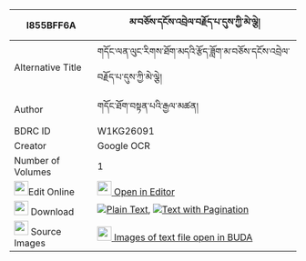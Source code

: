 |I855BFF6A|མ་བཅོས་དངོས་འབྲེལ་བརྗོད་པ་དུས་ཀྱི་མེ་ལྕེ། 
| --- | --- 
|Alternative Title |གདོང་ལན་ལུང་རིགས་ཐོག་མདའི་རྩོད་ཟློག་མ་བཅོས་དངོས་འབྲེལ་བརྗོད་པ་དུས་ཀྱི་མེ་ལྕེ།
|Author| གདོང་ཐོག་བསྟན་པའི་རྒྱལ་མཚན།
|BDRC ID | W1KG26091
|Creator | Google OCR
|Number of Volumes| 1
|<img width="25" src="https://img.icons8.com/color/25/000000/edit-property.png">Edit Online| [<img width="25" src="https://avatars.githubusercontent.com/u/45091458?s=200&v=4"> Open in Editor](http://editor.openpecha.org/I855BFF6A)
|<img width="25" src="https://img.icons8.com/fluent/48/000000/download-2.png"/>  Download | [![](https://img.icons8.com/color/20/000000/txt.png)Plain Text](https://github.com/Openpecha/I855BFF6A/releases/download/v1/ma_cho_sa_ngodrel_jopa_du_kyi__plain_I855BFF6A.zip), [![](https://img.icons8.com/color/20/000000/txt.png)Text with Pagination](https://github.com/Openpecha/I855BFF6A/releases/download/v1/ma_cho_sa_ngodrel_jopa_du_kyi__pages_I855BFF6A.zip)
|<img width="25" src="https://img.icons8.com/plasticine/100/000000/pictures-folder.png"/>  Source Images | [<img width="25" src="https://library.bdrc.io/icons/BUDA-small.svg"> Images of text file open in BUDA](https://library.bdrc.io/show/bdr:W1KG26091)